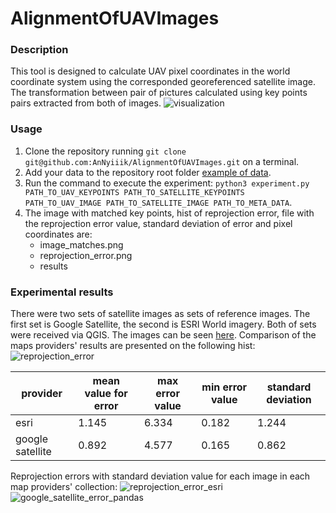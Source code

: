 # AlignmentOfUAVImages
### Description
This tool is designed to calculate UAV pixel coordinates in the world coordinate system using the corresponded georeferenced 
satellite image. The transformation between pair of pictures calculated using key points pairs extracted from both of 
images. 
![visualization](https://github.com/AnNyiiik/HWThirdTerm/assets/114094098/b6596732-c49f-47cc-baa8-01f9c97bfd31)
### Usage
1. Clone the repository running `git clone git@github.com:AnNyiiik/AlignmentOfUAVImages.git` on a terminal.
1. Add your data to the repository root folder  [example of data](exampleOfData).
1. Run the command to execute the experiment: `python3 experiment.py PATH_TO_UAV_KEYPOINTS PATH_TO_SATELLITE_KEYPOINTS 
   PATH_TO_UAV_IMAGE PATH_TO_SATELLITE_IMAGE PATH_TO_META_DATA`.
1. The image with matched key points, hist of reprojection error, file with the reprojection error value, 
   standard deviation of error and pixel coordinates are:
   * image_matches.png
   * reprojection_error.png
   * results 
### Experimental results
There were two sets of satellite images as sets of reference images. The first set is Google Satellite, the second is
ESRI World imagery. Both of sets were received via QGIS. The images can be seen [here](https://disk.yandex.ru/d/gnq7IZf6hADQyA). 
Comparison of the maps providers' results are presented on the following hist:
![reprojection_error](https://github.com/AnNyiiik/AlignmentOfUAVImages/assets/114094098/87e2674e-cbad-4e74-aa00-03b90db246b5)

|     provider     | mean value for error | max error value | min error value | standard deviation |
| ---------------- | -------------------- | --------------- | --------------- | ------------------ |
|      esri        |        1.145         |      6.334      |      0.182      |       1.244        |
| google satellite |        0.892         |      4.577      |      0.165      |       0.862        |
Reprojection errors with standard deviation value for each image in each map providers' collection:
![reprojection_error_esri](https://github.com/AnNyiiik/AlignmentOfUAVImages/assets/114094098/5c72f6f3-a1da-4fde-b590-43fd5adeb44c)
![google_satellite_error_pandas](https://github.com/AnNyiiik/AlignmentOfUAVImages/assets/114094098/cf6637a2-196b-4c02-b08f-d832a3cb4088)